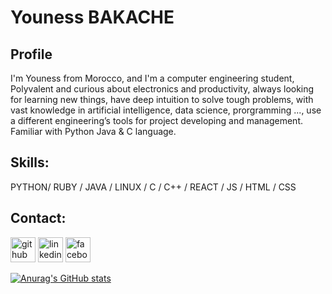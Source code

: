 # Youness BAKACHE
## Profile
I'm Youness from Morocco, and I'm a computer engineering student, Polyvalent and curious about electronics and productivity, always looking for learning new things, have deep intuition to solve tough problems, with vast knowledge in artificial intelligence, data science, prorgramming ..., use a different engineering’s tools for project developing and management. Familiar with Python Java & C language.

## Skills:
PYTHON/ RUBY / JAVA / LINUX / C / C++ / REACT / JS / HTML / CSS

## Contact:
[<img src='https://cdn.jsdelivr.net/npm/simple-icons@3.0.1/icons/github.svg' alt='github' height='40'>](https://github.com/younessbakache)  [<img src='https://cdn.jsdelivr.net/npm/simple-icons@3.0.1/icons/linkedin.svg' alt='linkedin' height='40'>](https://www.linkedin.com/in/youness-bakache-7594b31b3/)  [<img src='https://cdn.jsdelivr.net/npm/simple-icons@3.0.1/icons/facebook.svg' alt='facebook' height='40'>](https://www.facebook.com/uns.bk.1)  







[![Anurag's GitHub stats](https://github-readme-stats.vercel.app/api?username=younessbakache)](https://github.com/anuraghazra/github-readme-stats)
<!--
**younessbakache/younessbakache** is a ✨ _special_ ✨ repository because its `README.md` (this file) appears on your GitHub profile.

Here are some ideas to get you started:

- 🔭 I’m currently working on ...
- 🌱 I’m currently learning ...
- 👯 I’m looking to collaborate on ...
- 🤔 I’m looking for help with ...
- 💬 Ask me about ...
- 📫 How to reach me: ...
- 😄 Pronouns: ...
- ⚡ Fun fact: ...
-->
